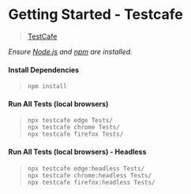 # **Getting Started - Testcafe**
>[TestCafe](https://testcafe.io/)

*Ensure [Node.js](https://nodejs.org/en/) and [npm](https://www.npmjs.com/) are installed.*

#### Install Dependencies
>```
>npm install
>````

#### Run All Tests (local browsers)
>````
>npx testcafe edge Tests/
>npx testcafe chrome Tests/
>npx testcafe firefox Tests/
>````

#### Run All Tests (local browsers) - Headless
>````
>npx testcafe edge:headless Tests/
>npx testcafe chrome:headless Tests/
>npx testcafe firefox:headless Tests/
>````